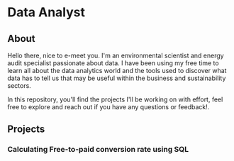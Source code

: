 # Data Analyst
## About

Hello there, nice to e-meet you. I'm an environmental scientist and energy audit specialist passionate about data. I have been using my free time to learn all about the data analytics world and the tools used to discover what data has to tell us that may be useful within the business and sustainability sectors. 

In this repository, you'll find the projects I'll be working on with effort, feel free to explore and reach out if you have any questions or feedback!.

## Projects

### Calculating Free-to-paid conversion rate using SQL
